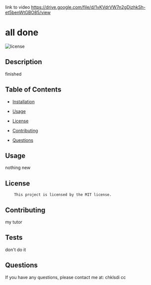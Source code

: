 link to video
https://drive.google.com/file/d/1vKVdrVW7n2gDjzhkSh-et5benWtGBO85/view

# all done
![license](https://img.shields.io/badge/license-MIT-red.svg)

## Description
finished

## Table of Contents

* [Installation](#installation)

* [Usage](#usage)

* [License](#license)

* [Contributing](#contributing)

* [Questions](#questions)

## Usage
nothing new

## License
		This project is licensed by the MIT license.

## Contributing
my tutor 

## Tests
don't do it

## Questions
If you have any questions, please contact me at: chklsdi cc


